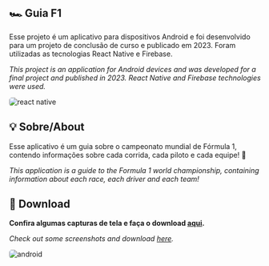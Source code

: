 ## 🏎️ Guia F1

Esse projeto é um aplicativo para dispositivos Android e foi desenvolvido para um projeto de conclusão de curso e publicado em 2023.
Foram utilizadas as tecnologias React Native e Firebase.

*This project is an application for Android devices and was developed for a final project and published in 2023.*
*React Native and Firebase technologies were used.*

<img align="center" alt="react native" src="https://img.shields.io/badge/React_Native-0d1117?style=for-the-badge&logo=react&logoColor=61DAFB" style="border-radius: 5px;">

## 💡 Sobre/About

Esse aplicativo é um guia sobre o campeonato mundial de Fórmula 1, contendo informações sobre cada corrida, cada piloto e cada equipe! 🏁


*This application is a guide to the Formula 1 world championship, containing information about each race, each driver and each team!*

## 🔽 Download

**Confira algumas capturas de tela e faça o download [aqui](https://play.google.com/store/apps/details?id=com.appf1).**

*Check out some screenshots and download [here](https://play.google.com/store/apps/details?id=com.appf1).*

<img align="center" alt="android" src="https://img.shields.io/badge/Android-3DDC84?style=for-the-badge&logo=android&logoColor=white" style="border-radius: 5px;">
